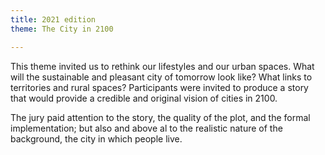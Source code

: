 ```yaml
---
title: 2021 edition
theme: The City in 2100

---
```

This theme invited us to rethink our lifestyles and our urban spaces. What will the sustainable and pleasant city of tomorrow look like? What links to territories and rural spaces? Participants were invited to produce a story that would provide a credible and original vision of cities in 2100.

The jury paid attention to the story, the quality of the plot, and the formal implementation; but also and above al to the realistic nature of the background, the city in which people live.